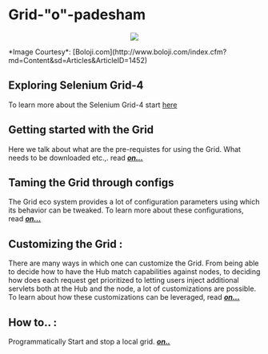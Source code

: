 # Grid-"o"-padesham
<p align="center"> 
<img src='./images/banner.jpg'>
</p>
*Image Courtesy*: [Boloji.com](http://www.boloji.com/index.cfm?md=Content&sd=Articles&ArticleID=1452)

## Exploring Selenium Grid-4

To learn more about the Selenium Grid-4 start [here](./GRID4.md)

## Getting started with the Grid
Here we talk about what are the pre-requistes for using the Grid. What needs to be downloaded etc.,. read [**_on..._**](./GETTING_STARTED.md)

## Taming the Grid through configs
The Grid eco system provides a lot of configuration parameters using which its behavior can be tweaked. To learn more about these configurations, read [**_on..._**](./CONFIGURATION.md)

## Customizing the Grid :
There are many ways in which one can customize the Grid. From being able to decide how to have the Hub match capabilities against nodes, to deciding how does each request get prioritized to letting users inject additional servlets both at the Hub and the node, a lot of customizations are possible. To learn about how these customizations can be leveraged, read [**_on..._**](./CUSTOMIZE_GRID.md)

## How to.. :

Programmatically Start and stop a local grid. [**_on.._**](./PROGRAMMATIC_START.md)
